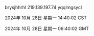 brysjhhrhl 219.139.197.74 yqqlmgsycl

2024年 10月 28日 星期一 14:40:02 CST

2024年 10月 28日 星期一 06:40:02 GMT
